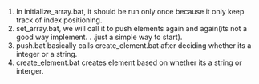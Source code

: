 1) In initialize_array.bat, it should be run only once because it only keep track of index positioning.
2) set_array.bat, we will call it to push elements again and again(its not a good way implement. . .just a simple way to start).
3) push.bat basically calls create_element.bat after deciding whether its a integer or a string.
4) create_element.bat creates element based on whether its a string or interger.
